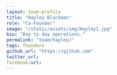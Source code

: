 ```yaml
---
layout: team-profile
title: "Hayley Blackman"
role: "Co-Founder"
image: "/static/assets/img/Hayley1.jpg"
bio: "Day to day operations."
permalink: "team/hayley/"
tags: founders
github_url: "https://github.com"
twitter_url:
facebook:url:
--- 
```

